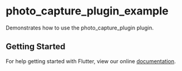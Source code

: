 # photo_capture_plugin_example

Demonstrates how to use the photo_capture_plugin plugin.

## Getting Started

For help getting started with Flutter, view our online
[documentation](https://flutter.io/).
